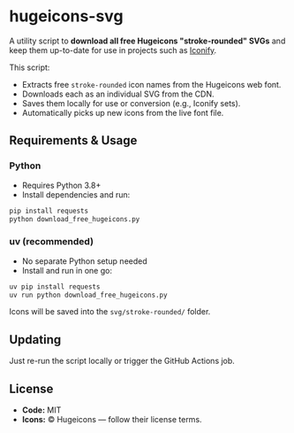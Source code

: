 # hugeicons-svg

A utility script to **download all free Hugeicons "stroke-rounded" SVGs** and keep them up-to-date for use in projects such as [Iconify](https://iconify.design).

This script:

- Extracts free `stroke-rounded` icon names from the Hugeicons web font.
- Downloads each as an individual SVG from the CDN.
- Saves them locally for use or conversion (e.g., Iconify sets).
- Automatically picks up new icons from the live font file.

## Requirements & Usage

### Python

- Requires Python 3.8+
- Install dependencies and run:

```bash
pip install requests
python download_free_hugeicons.py
```

### uv (recommended)

- No separate Python setup needed
- Install and run in one go:

```bash
uv pip install requests
uv run python download_free_hugeicons.py
```

Icons will be saved into the `svg/stroke-rounded/` folder.

## Updating

Just re-run the script locally or trigger the GitHub Actions job.

## License

- **Code:** MIT
- **Icons:** © Hugeicons — follow their license terms.
